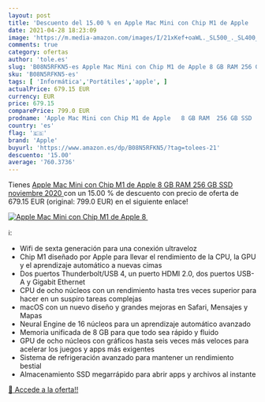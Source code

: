```yaml
---
layout: post
title: 'Descuento del 15.00 % en Apple Mac Mini con Chip M1 de Apple   8 '
date: 2021-04-28 18:23:09
image: 'https://m.media-amazon.com/images/I/21xKef+oaWL._SL500_._SL400_.jpg'
comments: true
category: ofertas
author: 'tole.es'
slug: 'B08N5RFKN5-es Apple Mac Mini con Chip M1 de Apple 8 GB RAM 256 GB SSD...'
sku: 'B08N5RFKN5-es'
tags: [ 'Informática','Portátiles','apple', ]
actualPrice: 679.15 EUR
currency: EUR
price: 679.15
comparePrice: 799.0 EUR
prodname: 'Apple Mac Mini con Chip M1 de Apple   8 GB RAM  256 GB SSD   noviembre 2020 '
country: 'es'
flag: '🇪🇸'
brand: 'Apple'
buyurl: 'https://www.amazon.es/dp/B08N5RFKN5/?tag=tolees-21'
descuento: '15.00'
average: '760.3736'
---
```


Tienes [Apple Mac Mini con Chip M1 de Apple   8 GB RAM  256 GB SSD   noviembre 2020 ](https://www.amazon.es/dp/B08N5RFKN5/?tag=tolees-21) con un 15.00 % de descuento con precio de oferta de 679.15 EUR (original: 799.0 EUR) en el siguiente enlace!

[![Apple Mac Mini con Chip M1 de Apple   8 ](https://m.media-amazon.com/images/I/21xKef+oaWL._SL500_._SL400_.jpg)](https://www.amazon.es/dp/B08N5RFKN5/?tag=tolees-21)

ℹ️:

- Wifi de sexta generación para una conexión ultraveloz
- Chip M1 diseñado por Apple para llevar el rendimiento de la CPU, la GPU y el aprendizaje automático a nuevas cimas
- Dos puertos Thunderbolt/USB 4, un puerto HDMI 2.0, dos puertos USB-A y Gigabit Ethernet
- CPU de ocho núcleos con un rendimiento hasta tres veces superior para hacer en un suspiro tareas complejas
- macOS con un nuevo diseño y grandes mejoras en Safari, Mensajes y Mapas
- Neural Engine de 16 núcleos para un aprendizaje automático avanzado
- Memoria unificada de 8 GB para que todo sea rápido y fluido
- GPU de ocho núcleos con gráficos hasta seis veces más veloces para acelerar los juegos y apps más exigentes
- Sistema de refrigeración avanzado para mantener un rendimiento bestial
- Almacenamiento SSD megarrápido para abrir apps y archivos al instante

[🛒 Accede a la oferta!!](https://www.amazon.es/dp/B08N5RFKN5/?tag=tolees-21)
